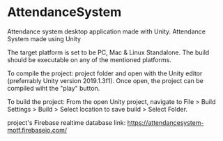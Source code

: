 # AttendanceSystem
Attendance system desktop application made with Unity.
Attendance System made using Unity

The target platform is set to be PC, Mac & Linux Standalone. The build should be executable on any of the mentioned platforms. 

To compile the project:  project folder and open with the Unity editor (preferrably Unity version 2019.1.3f1). Once open, the project can be compiled wiht the "play" button. 

To build the project: From the open Unity project, navigate to File > Build Settings > Build > Select location to save build > Select Folder.

project's Firebase realtime database link: https://attendancesystem-motf.firebaseio.com/

